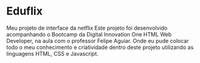 # Eduflix
Meu projeto de interface da netflix
Este projeto foi desenvolvido acompanhando o Bootcamp da Digital Innovation One HTML Web Developer, na aula com o professor Felipe Aguiar.
Onde eu pude colocar todo o meu conhecimento e criatividade dentro deste projeto utilizando as linguagens HTML, CSS e Javascript.
